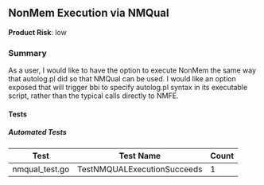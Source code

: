 ## NonMem Execution via NMQual
**Product Risk**: low

### Summary
As a user, I would like to have the option to execute NonMem the same way that autolog.pl did so that NMQual can be
used. I would like an option exposed that will trigger bbi to specify autolog.pl syntax in its executable script, 
rather than the typical calls directly to NMFE.

#### Tests

##### Automated Tests

Test | Test Name | Count
-----|-----------|-------
nmqual_test.go| TestNMQUALExecutionSucceeds |1 
